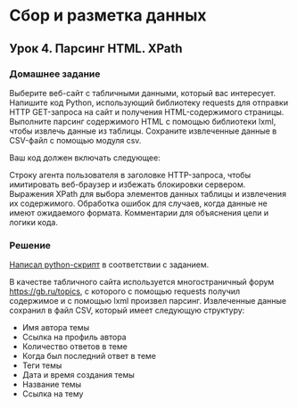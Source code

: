 
# Сбор и разметка данных

## Урок 4. Парсинг HTML. XPath

### Домашнее задание

Выберите веб-сайт с табличными данными, который вас интересует.
Напишите код Python, использующий библиотеку requests для отправки HTTP GET-запроса на сайт и получения HTML-содержимого страницы.
Выполните парсинг содержимого HTML с помощью библиотеки lxml, чтобы извлечь данные из таблицы.
Сохраните извлеченные данные в CSV-файл с помощью модуля csv.

Ваш код должен включать следующее:

Строку агента пользователя в заголовке HTTP-запроса, чтобы имитировать веб-браузер и избежать блокировки сервером.
Выражения XPath для выбора элементов данных таблицы и извлечения их содержимого.
Обработка ошибок для случаев, когда данные не имеют ожидаемого формата.
Комментарии для объяснения цели и логики кода.

### Решение

[Написал python-скрипт](https://github.com/allseenn/api/blob/main/04.Tasks/01.py) в соответствии с заданием.

В качестве табличного сайта используется многостраничный форум https://gb.ru/topics, с которого с помощью requests получил содержимое и с помощью lxml произвел парсинг.
Извлеченные данные сохранил в файл CSV, который имеет следующую структуру:

- Имя автора темы
- Ссылка на профиль автора
- Количество ответов в теме
- Когда был последний ответ в теме
- Теги темы
- Дата и время создания темы
- Название темы
- Ссылка на тему
